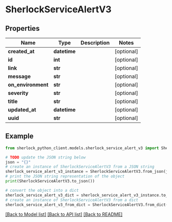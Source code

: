 # SherlockServiceAlertV3


## Properties

Name | Type | Description | Notes
------------ | ------------- | ------------- | -------------
**created_at** | **datetime** |  | [optional] 
**id** | **int** |  | [optional] 
**link** | **str** |  | [optional] 
**message** | **str** |  | [optional] 
**on_environment** | **str** |  | [optional] 
**severity** | **str** |  | [optional] 
**title** | **str** |  | [optional] 
**updated_at** | **datetime** |  | [optional] 
**uuid** | **str** |  | [optional] 

## Example

```python
from sherlock_python_client.models.sherlock_service_alert_v3 import SherlockServiceAlertV3

# TODO update the JSON string below
json = "{}"
# create an instance of SherlockServiceAlertV3 from a JSON string
sherlock_service_alert_v3_instance = SherlockServiceAlertV3.from_json(json)
# print the JSON string representation of the object
print(SherlockServiceAlertV3.to_json())

# convert the object into a dict
sherlock_service_alert_v3_dict = sherlock_service_alert_v3_instance.to_dict()
# create an instance of SherlockServiceAlertV3 from a dict
sherlock_service_alert_v3_from_dict = SherlockServiceAlertV3.from_dict(sherlock_service_alert_v3_dict)
```
[[Back to Model list]](../README.md#documentation-for-models) [[Back to API list]](../README.md#documentation-for-api-endpoints) [[Back to README]](../README.md)


